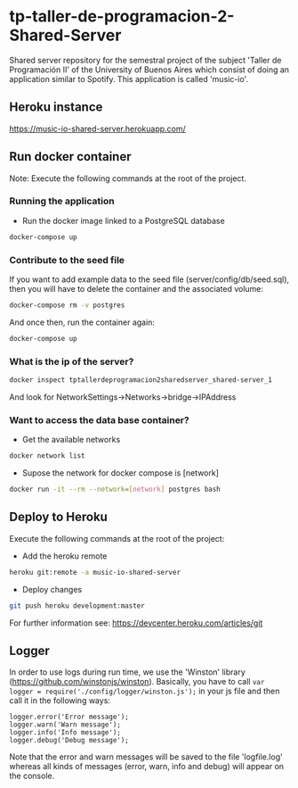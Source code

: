 # tp-taller-de-programacion-2-Shared-Server
Shared server repository for the semestral project of the subject 'Taller de Programación II'
of the University of Buenos Aires which consist of doing an application similar to Spotify.
This application is called 'music-io'.

## Heroku instance
https://music-io-shared-server.herokuapp.com/

## Run docker container
Note: Execute the following commands at the root of the project.
### Running the application
 - Run the docker image linked to a PostgreSQL database
```bash
docker-compose up
```
### Contribute to the seed file
If you want to add example data to the seed file (server/config/db/seed.sql), then you will have
to delete the container and the associated volume:
```bash
docker-compose rm -v postgres
```
And once then, run the container again:
```bash
docker-compose up
```
### What is the ip of the server?
```bash
docker inspect tptallerdeprogramacion2sharedserver_shared-server_1
```
And look for NetworkSettings->Networks->bridge->IPAddress

### Want to access the data base container?
- Get the available networks
```bash
docker network list
```
- Supose the network for docker compose is [network]
```bash
docker run -it --rm --network=[network] postgres bash
```

## Deploy to Heroku
Execute the following commands at the root of the project:
 - Add the heroku remote
```bash
heroku git:remote -a music-io-shared-server
```
 - Deploy changes
```bash
git push heroku development:master
```

For further information see: https://devcenter.heroku.com/articles/git

## Logger
In order to use logs during run time, we use the 'Winston' library
(https://github.com/winstonjs/winston).
Basically, you have to call `var logger = require('./config/logger/winston.js');` in your js file
and then call it in the following ways:
```
logger.error('Error message');
logger.warn('Warn message');
logger.info('Info message');
logger.debug('Debug message');
```
Note that the error and warn messages will be saved to the file 'logfile.log' whereas all kinds of
messages (error, warn, info and debug) will appear on the console.
